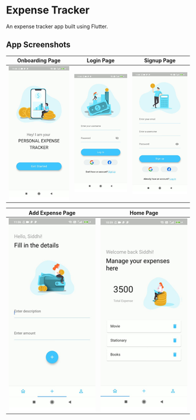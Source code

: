 # Expense Tracker

An expense tracker app built using Flutter.

## App Screenshots
Onboarding Page                           |  Login Page                         |  Signup Page
:----------------------------------------:|:-----------------------------------:|:-------------------------:
![Onboarding page](./ss/onboarding.png)   | ![Login Page](./ss/loginpage.png)   | ![Signup Page](./ss/signuppage.png)



Add Expense Page                      |  Home Page               
:------------------------------------:|:-------------------------:
![Add Expense](./ss/addexpense.png)   | ![Home Page](./ss/homepage.png)   

